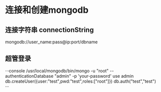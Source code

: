 # 连接和创建mongodb

## 连接字符串 connectionString

mongodb://user_name:pass@ip:port/dbname

## 超管登录

···console
/usr/local/mongodb/bin/mongo -u "root" --authenticationDatabase "admin" -p 'your-password'
use admin
db.createUser({user:"test",pwd:"test",roles:["root"]})
db.auth("test","test")
···